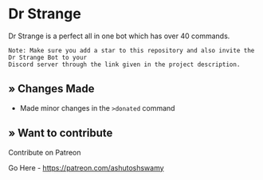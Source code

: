 # Dr Strange

Dr Strange is a perfect all in one bot which has over 40 commands.

```
Note: Make sure you add a star to this repository and also invite the Dr Strange Bot to your
Discord server through the link given in the project description.
```

## » Changes Made

- Made minor changes in the `>donated` command

## » Want to contribute

Contribute on Patreon

Go Here - https://patreon.com/ashutoshswamy

